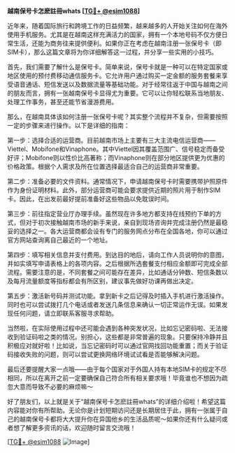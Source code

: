 **越南保号卡怎麽註冊whats [[TG💪+ @esim1088](https://t.me/s/esim1088)]**

近年来，随着国际旅行和跨境工作的日益频繁，越来越多的人开始关注如何在海外使用手机服务。尤其是在越南这样充满活力的国家，拥有一个本地号码不仅方便日常生活，还能为商务往来提供便利。如果你正在考虑在越南注册一张保号卡（即SIM卡），那么这篇文章将为你详细解答这一过程，并分享一些实用的小技巧。

首先，我们需要了解什么是保号卡。简单来说，保号卡就是一种可以在特定国家或地区使用的预付费移动通信服务卡。它允许用户通过购买一定金额的服务套餐来享受语音通话、短信发送以及数据流量等基础功能。对于经常往返于中国与越南之间的朋友而言，拥有一张越南保号卡显得尤为重要。它可以让你轻松联系当地朋友、处理工作事务，甚至还能节省漫游费用。

那么，在越南具体该如何注册一张保号卡呢？其实整个流程并不复杂，但需要按照一定的步骤来进行操作。以下是详细的指南：

第一步：选择合适的运营商。目前越南市场上主要有三大主流电信运营商——Viettel、Mobifone和Vinaphone。其中Viettel因其覆盖范围广、信号稳定而备受好评；Mobifone则以性价比高著称；而Vinaphone则在部分地区提供更为优惠的价格政策。根据个人需求及所在位置选择最适合自己的运营商非常重要。

第二步：准备必要的文件资料。通常情况下，申请越南保号卡时需要携带护照原件作为身份证明材料。此外，部分运营商可能会要求提供近期的照片用于制作SIM卡。因此，在出发前最好提前准备好这些物品以免耽误时间。

第三步：前往指定营业厅办理手续。虽然现在许多地方都支持在线预约下单的方式，但对于初次接触越南市场的新手来说，亲自到现场咨询并完成注册仍然是最稳妥的选择之一。各大运营商都会设有专门的服务网点分布在全国各地，你可以通过官方网站查询离自己最近的一个地址。

第四步：填写相关信息并支付费用。到达目的地后，请向工作人员说明你的意图，并如实填写申请表格上的各项内容。之后根据所选套餐支付相应金额即可完成全部流程。需要注意的是，不同套餐之间可能存在差异，比如通话分钟数、短信条数以及每月流量额度等指标都会有所区别，建议事先做好功课再做出决定。

第五步：激活新号码并测试功能。拿到新卡之后记得及时插入手机进行激活操作。同时也可以尝试拨打几个电话或者发送几条信息来确认一切正常运作无误。如果发现任何问题，请立即联系客服寻求帮助。

当然啦，在实际使用过程中还可能会遇到各种突发状况，比如忘记密码啦、无法接收到验证码啦之类的情况。别担心，这些都是非常普遍的现象。只要保持冷静并且积极应对就好啦！比如说，当忘记密码时可以通过官网找回功能重置；而关于验证码接收失败的问题，则可以尝试更换网络环境试试看是否能够解决问题。

最后还要提醒大家一点哦——由于每个国家对于外国人持有本地SIM卡的规定不尽相同，所以在离开之前一定要确保自己符合所有相关要求哦！毕竟谁也不想因为疏忽大意而导致不必要的麻烦嘛～

好了朋友们，以上就是关于“越南保号卡怎麽註冊whats”的详细介绍啦！希望这篇内容能对你有所帮助。无论你是计划短期访问还是长期居住于此，拥有一张属于自己的越南保号卡都将大大提升你在异国他乡的生活品质呢～如果你还有什么疑问或者想了解更多资讯的话，欢迎随时留言交流哦！

[[TG💪+ @esim1088](https://t.me/s/esim1088) ![Image](https://i.postimg.cc/4NQfJmqS/Snipaste-2025-05-13-00-14-12.png)]